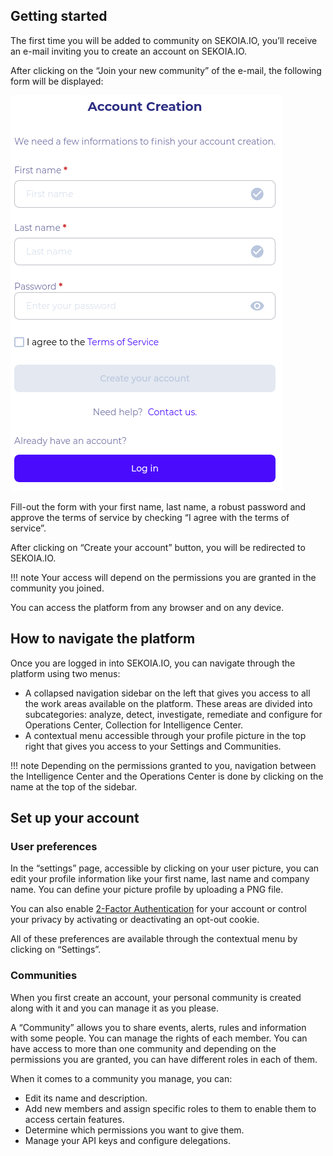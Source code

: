 ## Getting started

The first time you will be added to community on SEKOIA.IO, you’ll receive an e-mail inviting you to create an account on SEKOIA.IO.

After clicking on the “Join your new community” of the e-mail, the following form will be displayed:

![Account Creation Page](../assets/getting_started/account_creation.png)

Fill-out the form with your first name, last name, a robust password and approve the terms of service by checking “I agree with the terms of service”.

After clicking on “Create your account” button, you will be redirected to SEKOIA.IO.

!!! note
    Your access will depend on the permissions you are granted in the community you joined.

You can access the platform from any browser and on any device.

## How to navigate the platform

Once you are logged in into SEKOIA.IO, you can navigate through the platform using two menus:

- A collapsed navigation sidebar on the left that gives you access to all the work areas available on the platform. These areas are divided into subcategories: analyze, detect, investigate, remediate and configure for Operations Center, Collection for Intelligence Center.
- A contextual menu accessible through your profile picture in the top right that gives you access to your Settings and Communities.

!!! note
    Depending on the permissions granted to you, navigation between the Intelligence Center and the Operations Center is done by clicking on the name at the top of the sidebar.

## Set up your account

### User preferences

In the “settings” page, accessible by clicking on your user picture, you can edit your profile information like your first name, last name and company name. You can define your picture profile by uploading a PNG file.

You can also enable [2-Factor Authentication](../user_center/multi_factor_authentication.md) for your account or control your privacy by activating or deactivating an opt-out cookie.

All of these preferences are available through the contextual menu by clicking on “Settings”.

### Communities

When you first create an account, your personal community is created along with it and you can manage it as you please.

A “Community” allows you to share events, alerts, rules and information with some people. You can manage the rights of each member. You can have access to more than one community and depending on the permissions you are granted, you can have different roles in each of them.

When it comes to a community you manage, you can:

- Edit its name and description.
- Add new members and assign specific roles to them to enable them to access certain features.
- Determine which permissions you want to give them.
- Manage your API keys and configure delegations.
